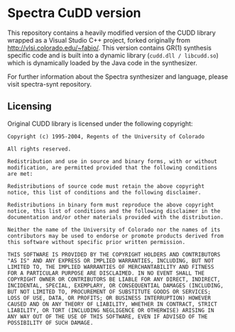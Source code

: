 # Spectra CuDD version
This repository contains a heavily modified version of the CUDD library wrapped as a Visual Studio C++ project, forked originally from http://vlsi.colorado.edu/~fabio/. This version contains GR(1) synthesis specific code and is built into a dynamic library (`cudd.dll / libcudd.so`) which is dynamically loaded by the Java code in the synthesizer.

For further information about the Spectra synthesizer and language, please visit spectra-synt repository.

## Licensing
Original CUDD library is licensed under the following copyright:

```
Copyright (c) 1995-2004, Regents of the University of Colorado

All rights reserved.

Redistribution and use in source and binary forms, with or without
modification, are permitted provided that the following conditions
are met:

Redistributions of source code must retain the above copyright
notice, this list of conditions and the following disclaimer.

Redistributions in binary form must reproduce the above copyright
notice, this list of conditions and the following disclaimer in the
documentation and/or other materials provided with the distribution.

Neither the name of the University of Colorado nor the names of its
contributors may be used to endorse or promote products derived from
this software without specific prior written permission.

THIS SOFTWARE IS PROVIDED BY THE COPYRIGHT HOLDERS AND CONTRIBUTORS
"AS IS" AND ANY EXPRESS OR IMPLIED WARRANTIES, INCLUDING, BUT NOT
LIMITED TO, THE IMPLIED WARRANTIES OF MERCHANTABILITY AND FITNESS
FOR A PARTICULAR PURPOSE ARE DISCLAIMED. IN NO EVENT SHALL THE
COPYRIGHT OWNER OR CONTRIBUTORS BE LIABLE FOR ANY DIRECT, INDIRECT,
INCIDENTAL, SPECIAL, EXEMPLARY, OR CONSEQUENTIAL DAMAGES (INCLUDING,
BUT NOT LIMITED TO, PROCUREMENT OF SUBSTITUTE GOODS OR SERVICES;
LOSS OF USE, DATA, OR PROFITS; OR BUSINESS INTERRUPTION) HOWEVER
CAUSED AND ON ANY THEORY OF LIABILITY, WHETHER IN CONTRACT, STRICT
LIABILITY, OR TORT (INCLUDING NEGLIGENCE OR OTHERWISE) ARISING IN
ANY WAY OUT OF THE USE OF THIS SOFTWARE, EVEN IF ADVISED OF THE
POSSIBILITY OF SUCH DAMAGE.
```
